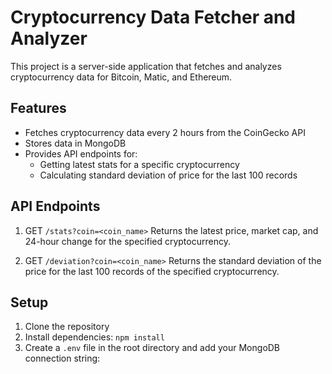 # Cryptocurrency Data Fetcher and Analyzer

This project is a server-side application that fetches and analyzes cryptocurrency data for Bitcoin, Matic, and Ethereum.

## Features

- Fetches cryptocurrency data every 2 hours from the CoinGecko API
- Stores data in MongoDB
- Provides API endpoints for:
  - Getting latest stats for a specific cryptocurrency
  - Calculating standard deviation of price for the last 100 records

## API Endpoints

1. GET `/stats?coin=<coin_name>`
   Returns the latest price, market cap, and 24-hour change for the specified cryptocurrency.

2. GET `/deviation?coin=<coin_name>`
   Returns the standard deviation of the price for the last 100 records of the specified cryptocurrency.

## Setup

1. Clone the repository
2. Install dependencies: `npm install`
3. Create a `.env` file in the root directory and add your MongoDB connection string:

